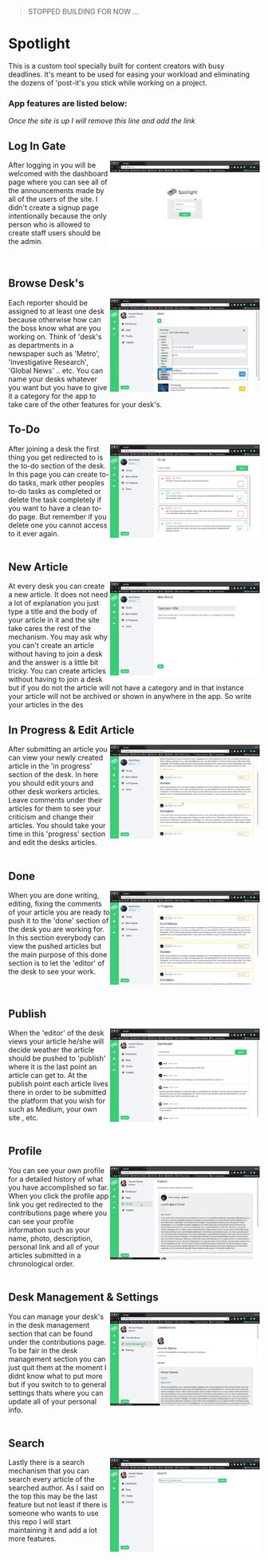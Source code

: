 > STOPPED BUILDING FOR NOW ...

# Spotlight

This is a custom tool specially built for content creators with busy deadlines. It's meant to be used for easing your workload and eliminating the dozens of 'post-it's you stick while working on a project.

### App features are listed below:

*Once the site is up I will remove this line and add the link*

## Log In Gate
<img src="screen_shots/login.gif" width="300px" align="right" >

After logging in you will be welcomed with the dashboard page where you can see all of the announcements made by all of the users of the site. I didn't create a signup page intentionally because the only person who is allowed to create staff users should be the admin.
<br>
<br>
<br>
## Browse Desk's

<img src="screen_shots/desk.gif" width="300" align="right">

Each reporter should be assigned to at least one desk because otherwise how can the boss know what are you working on. Think of 'desk's as departments in a newspaper such as 'Metro', 'Investigative Research', 'Global News' .. etc. You can name your desks whatever you want but you have to give it a category for the app to take care of the other features for your desk's.


## To-Do
<img src="screen_shots/to_do.gif" width="300" align="right">

After joining a desk the first thing you get redirected to is the to-do section of the desk. In this page you can create to-do tasks, mark other peoples to-do tasks as completed or delete the task completely if you want to have a clean to-do page. But remember if you delete one you cannot access to it ever again.
<br>
<br>

## New Article
<img src="screen_shots/new_article.gif" width="300" align="right">

At every desk you can create a new article. It does not need a lot of explanation you just type a title and the body of your article in it and the site take cares the rest of the mechanism. You may ask why you can't create an article without having to join a desk and the answer is a little bit tricky. You can create articles without having to join a desk but if you do not the article will not have a category and in that instance your article will not be archived or shown in anywhere in the app. So write your articles in the des

## In Progress & Edit Article
<img src="screen_shots/edit.gif" width="300" align="right">

After submitting an article you can view your newly created article in the 'in progress' section of the desk. In here you should edit yours and other desk workers articles. Leave comments under their articles for them to see your criticism and change their articles. You should take your time in this 'progress' section and edit the desks articles.
<br>
<br>

## Done
<img src="screen_shots/done.gif" width="300px" align="right">

When you are done writing, editing, fixing the comments of your article you are ready to push it to the 'done' section of the desk you are working for. In this section everybody can view the pushed articles but the main purpose of this done section is to let the 'editor' of the desk to see your work.
<br>
<br>
<br>

## Publish
<img src="screen_shots/publish.gif" width="300px" align="right">

When the 'editor' of the desk views your article he/she will decide weather the article should be pushed to 'publish' where it is the last point an article can get to. At the publish point each article lives there in order to be submitted the platform that you wish for such as Medium, your own site , etc.
<br>
<br>

## Profile
<img src="screen_shots/contributions.gif" width="300" align="right">

You can see your own profile for a detailed history of what you have accomplished so far. When you click the profile app link you get redirected to the contributions page where you can see your profile information such as your name, photo, description, personal link and all of your articles submitted in a chronological order.
<br>
<br>

## Desk Management & Settings
<img src="screen_shots/settings.gif" width="300" align="right">

You can manage your desk's in the desk management section that can be found under the contributions page. To be fair in the desk management section you can just quit them at the moment I didnt know what to put more but if you switch to to general settings thats where you can update all of your personal info.
<br>
<br>

## Search
<img src="screen_shots/search.gif" width="300" align="right">

Lastly there is a search mechanism that you can search every article of the searched author. As I said on the top this may be the last feature but not least if there is someone who wants to use this repo I will start maintaining it and add a lot more features.
